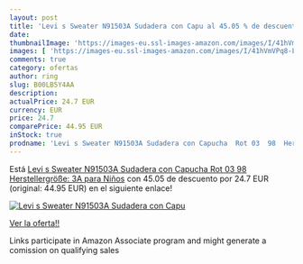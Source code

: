 ```yaml
---
layout: post
title: 'Levi s Sweater N91503A Sudadera con Capu al 45.05 % de descuento'
date: 
thumbnailImage: 'https://images-eu.ssl-images-amazon.com/images/I/41hVmVPq8-L._SL200_.jpg'
images: [ 'https://images-eu.ssl-images-amazon.com/images/I/41hVmVPq8-L._SL200_.jpg' ]
comments: true
category: ofertas
author: ring
slug: B00LB5Y4AA
description:
actualPrice: 24.7 EUR
currency: EUR
price: 24.7
comparePrice: 44.95 EUR
inStock: true
prodname: 'Levi s Sweater N91503A Sudadera con Capucha  Rot 03  98  Herstellergröße: 3A  para Niños'
---
```


Está [Levi s Sweater N91503A Sudadera con Capucha  Rot 03  98  Herstellergröße: 3A  para Niños](https://www.amazon.es/dp/B00LB5Y4AA/?tag=tolees-21) con 45.05 de descuento por 24.7 EUR (original: 44.95 EUR) en el siguiente enlace!

[![Levi s Sweater N91503A Sudadera con Capu](https://images-eu.ssl-images-amazon.com/images/I/41hVmVPq8-L._SL200_.jpg)](https://www.amazon.es/dp/B00LB5Y4AA/?tag=tolees-21)

[Ver la oferta!!](https://www.amazon.es/dp/B00LB5Y4AA/?tag=tolees-21)

Links participate in Amazon Associate program and might generate a comission on qualifying sales


